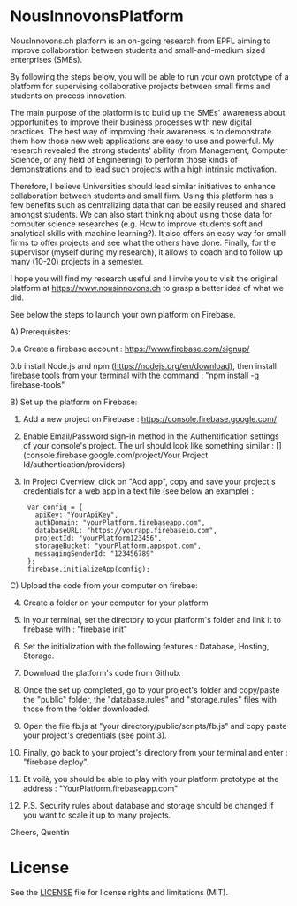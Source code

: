 # NousInnovonsPlatform
NousInnovons.ch platform is an on-going research from EPFL aiming to improve collaboration between students and small-and-medium sized enterprises (SMEs).

By following the steps below, you will be able to run your own prototype of a platform for supervising collaborative projects between small firms and students on process innovation.

The main purpose of the platform is to build up the SMEs' awareness about opportunities to improve their business processes with new digital practices. The best way of improving their awareness is to demonstrate them how those new web applications are easy to use and powerful. My research revealed the strong students' ability (from Management, Computer Science, or any field of Engineering) to perform those kinds of demonstrations and to lead such projects with a high intrinsic motivation.

Therefore, I believe Universities should lead similar initiatives to enhance collaboration between students and small firm. Using this platform has a few benefits such as centralizing data that can be easily reused and shared amongst students. We can also start thinking about using those data for computer science researches (e.g. How to improve students soft and analytical skills with machine learning?). It also offers an easy way for small firms to offer projects and see what the others have done. Finally, for the supervisor (myself during my research), it allows to coach and to follow up many (10-20) projects in a semester.

I hope you will find my research useful and I invite you to visit the original platform at https://www.nousinnovons.ch to grasp a better idea of what we did.

See below the steps to launch your own platform on Firebase.

A) Prerequisites:

0.a Create a firebase account : https://www.firebase.com/signup/

0.b install Node.js and npm (https://nodejs.org/en/download), then install firebase tools from your terminal with the command : "npm install -g firebase-tools"


B) Set up the platform on Firebase:

1. Add a new project on Firebase : https://console.firebase.google.com/

2. Enable Email/Password sign-in method in the Authentification settings of your console's project. The url should look like something similar : [](console.firebase.google.com/project/Your Project Id/authentication/providers)

3. In Project Overview, click on "Add app", copy and save your project's credentials for a web app in a text file (see below an example) :

        var config = {
          apiKey: "YourApiKey",
          authDomain: "yourPlatform.firebaseapp.com",
          databaseURL: "https://yourapp.firebaseio.com",
          projectId: "yourPlatform123456",
          storageBucket: "yourPlatform.appspot.com",
          messagingSenderId: "123456789"
        };
        firebase.initializeApp(config);

C) Upload the code from your computer on firebae:

4. Create a folder on your computer for your platform

5. In your terminal, set the directory to your platform's folder and link it to firebase with : "firebase init"

6. Set the initialization with the following features : Database, Hosting, Storage. 

7. Download the platform's code from Github.

7. Once the set up completed, go to your project's folder and copy/paste the "public" folder, the "database.rules" and "storage.rules" files with those from the folder downloaded.

8. Open the file fb.js at "your directory/public/scripts/fb.js" and copy paste your project's credentials (see point 3).

9. Finally, go back to your project's directory from your terminal and enter : "firebase deploy".

10. Et voilà, you should be able to play with your platform prototype at the address : "YourPlatform.firebaseapp.com"

11. P.S. Security rules about database and storage should be changed if you want to scale it up to many projects.

Cheers, 
Quentin

# License
See the [LICENSE](LICENSE.md) file for license rights and limitations (MIT).
